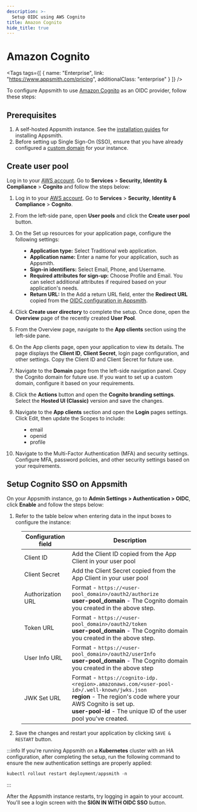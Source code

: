 ```yaml
---
description: >-
  Setup OIDC using AWS Cognito
title: Amazon Cognito
hide_title: true
---
```

<!-- vale off -->

<div className="tag-wrapper">
 <h1>Amazon Cognito</h1>

<Tags
tags={[
{ name: "Enterprise", link: "https://www.appsmith.com/pricing", additionalClass: "enterprise" }
]}
/>

</div>

<!-- vale on -->

To configure Appsmith to use [Amazon Cognito](https://aws.amazon.com/cognito/) as an OIDC provider, follow these steps:

## Prerequisites

1. A self-hosted Appsmith instance. See the [installation guides](/getting-started/setup/installation-guides) for installing Appsmith.
2. Before setting up Single Sign-On (SSO), ensure that you have already configured a [custom domain](/getting-started/setup/instance-configuration/custom-domain) for your instance.

## Create user pool

Log in to your [AWS account](https://console.aws.amazon.com/console/home). Go to **Services** > **Security, Identity & Compliance** > **Cognito** and follow the steps below:


1. Log in to your [AWS account](https://console.aws.amazon.com/console/home). Go to **Services** > **Security**, **Identity & Compliance** > **Cognito**.

2. From the left-side pane, open **User pools** and click the **Create user pool** button.

<dd>

<ZoomImage src="/img/aws-user-pools.png" alt="AWS Cognito create userpool" caption="AWS Cognito create userpool" />

</dd>

3. On the Set up resources for your application page, configure the following settings:

<dd>

- **Application type:** Select Traditional web application.
- **Application name:** Enter a name for your application, such as Appsmith.
- **Sign-in identifiers:** Select Email, Phone, and Username.
- **Required attributes for sign-up:** Choose Profile and Email. You can select additional attributes if required based on your application's needs.
- **Return URL:** In the Add a return URL field, enter the **Redirect URL** copied from the [OIDC configuration in Appsmith](/getting-started/setup/instance-configuration/authentication/openid-connect-oidc#capture-redirect-url-for-oidc-configuration).

<ZoomImage src="/img/aws-url.png" alt="" caption="" />


</dd>

4. Click **Create user directory** to complete the setup. Once done, open the **Overview** page of the recently created **User Pool**.

5. From the Overview page, navigate to the **App clients** section using the left-side pane. 

<ZoomImage src="/img/aws-app-client.png" alt="" caption="" />



6. On the App clients page, open your application to view its details. The page displays the **Client ID**, **Client Secret**, login page configuration, and other settings. Copy the Client ID and Client Secret for future use.

7. Navigate to the **Domain** page from the left-side navigation panel. Copy the Cognito domain for future use. If you want to set up a custom domain, configure it based on your requirements.

<ZoomImage src="/img/aws-ui-oidc.png" alt="" caption="" />




8. Click the **Actions** button and open the **Cognito branding settings**. Select the **Hosted UI (Classic)** version and save the changes.


9. Navigate to the **App clients** section and open the **Login** pages settings. Click Edit, then update the Scopes to include:

<dd>

- email
- openid
- profile

</dd>

10. Navigate to the Multi-Factor Authentication (MFA) and security settings. Configure MFA, password policies, and other security settings based on your requirements.





## Setup Cognito SSO on Appsmith

On your Appsmith instance, go to **Admin Settings > Authentication > OIDC**, click **Enable** and follow the steps below:

<ZoomImage src="/img/Appsmith_OIDC_creds.png" alt="Configure Appsmith OIDC credentials image" caption="Configure Appsmith OIDC credentials image" />


1. Refer to the table below when entering data in the input boxes to configure the instance:

<dd>

| Configuration field| Description |
| ------------------------------------| -----------------|
| Client ID | Add the Client ID copied from the App Client in your user pool |
| Client Secret |Add the Client Secret copied from the App Client in your user pool|
| Authorization URL                    | Format - `https://<user-pool_domain>/oauth2/authorize`<br/> **user-pool_domain** - The Cognito domain you created in the above step. |
| Token URL                            | Format - `https://<user-pool_domain>/oauth2/token`<br/>**user-pool_domain** - The Cognito domain you created in the above step. |
| User Info URL                        | Format - `https://<user-pool_domain>/oauth2/userInfo`<br/> **user-pool_domain** - The Cognito domain you created in the above step |
| JWK Set URL                          | Format - `https://cognito-idp.<region>.amazonaws.com/<user-pool-id>/.well-known/jwks.json`<br/>**region** - The region's code where your AWS Cognito is set up.<br/>**user-pool-id** -  The unique ID of the user pool you've created.  | 

</dd>


<ZoomImage src="/img/AWS_Urls.png" alt="AWS URLs image" caption="AWS URLs image" />



2. Save the changes and restart your application by clicking `SAVE & RESTART` button. 

:::info
If you're running Appsmith on a **Kubernetes** cluster with an HA configuration, after completing the setup, run the following command to ensure the new authentication settings are properly applied:

```js
kubectl rollout restart deployment/appsmith -n
```
:::


After the Appsmith instance restarts, try logging in again to your account. You'll see a login screen with the **SIGN IN WITH OIDC SSO** button.

